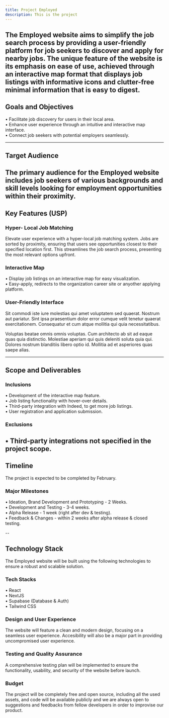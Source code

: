 ```yaml
---
title: Project Employed
description: This is the project
---
```

The Employed website aims to simplify the job search process by providing a user-friendly platform for job seekers to discover and apply for nearby jobs. The unique feature of the website is its emphasis on ease of use, achieved through an interactive map format that displays job listings with informative icons and clutter-free minimal information that is easy to digest.
---
## Goals and Objectives
• Facilitate job discovery for users in their local area.\
• Enhance user experience through an intuitive and interactive map interface.\
• Connect job seekers with potential employers seamlessly.

---
## Target Audience
The primary audience for the Employed website includes job seekers of various backgrounds and skill levels looking for employment opportunities within their proximity.
---

## Key Features (USP)

### Hyper- Local Job Matching
Elevate user experience with a hyper-local job matching system. Jobs are sorted by proximity, ensuring that users see opportunities closest to their specified location first. This streamlines the job search process, presenting the most relevant options upfront.

### Interactive Map
• Display job listings on an interactive map for easy visualization.\
• Easy-apply, redirects to the organization career site or anyother applying platform.

### User-Friendly Interface
Sit commodi iste iure molestias qui amet voluptatem sed quaerat. Nostrum aut pariatur. Sint ipsa praesentium dolor error cumque velit tenetur quaerat exercitationem. Consequatur et cum atque mollitia qui quia necessitatibus.

Voluptas beatae omnis omnis voluptas. Cum architecto ab sit ad eaque quas quia distinctio. Molestiae aperiam qui quis deleniti soluta quia qui. Dolores nostrum blanditiis libero optio id. Mollitia ad et asperiores quas saepe alias.

---
## Scope and Deliverables
### Inclusions
• Development of the interactive map feature.\
• Job listing functionality with hover-over details.\
• Third-party integration with Indeed, to get more job listings.\
• User registration and application submission.

### Exclusions
• Third-party integrations not specified in the project scope.
---

## Timeline
The project is expected to be completed by February.

### Major Milestones
• Ideation, Brand Development and Prototyping - 2 Weeks.\
• Development and Testing - 3-4 weeks.\
• Alpha Release - 1 week (right after dev & testing).\
• Feedback & Changes - within 2 weeks after alpha release & closed testing.

--
## Technology Stack
The Employed website will be built using the following technologies to ensure a robust and scalable solution.

### Tech Stacks
• React\
• NextJS\
• Supabase (Database & Auth)\
• Tailwind CSS

### Design and User Experience
The website will feature a clean and modern design, focusing on a seamless user experience. Accesibility will also be a major part in providing uncompromised user experience.

### Testing and Quality Assurance
A comprehensive testing plan will be implemented to ensure the functionality, usability, and security of the website before launch. 

### Budget
The project will be completely free and open source, including all the used assets, and code will be available publicly and we are always open to suggestions and feedbacks from fellow developers in order to improvise our product.